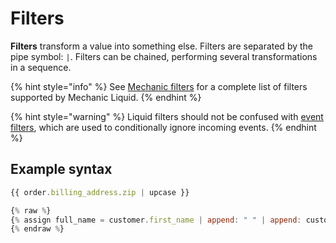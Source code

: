 # Filters

**Filters** transform a value into something else. Filters are separated by the pipe symbol: `|`. Filters can be chained, performing several transformations in a sequence.

{% hint style="info" %}
See [Mechanic filters](../filters/) for a complete list of filters supported by Mechanic Liquid.
{% endhint %}

{% hint style="warning" %}
Liquid filters should not be confused with [event filters](../../events/filters.md), which are used to conditionally ignore incoming events.
{% endhint %}

## Example syntax

```javascript
{{ order.billing_address.zip | upcase }}

{% raw %}
{% assign full_name = customer.first_name | append: " " | append: customer.last_name %}
{% endraw %}
```
